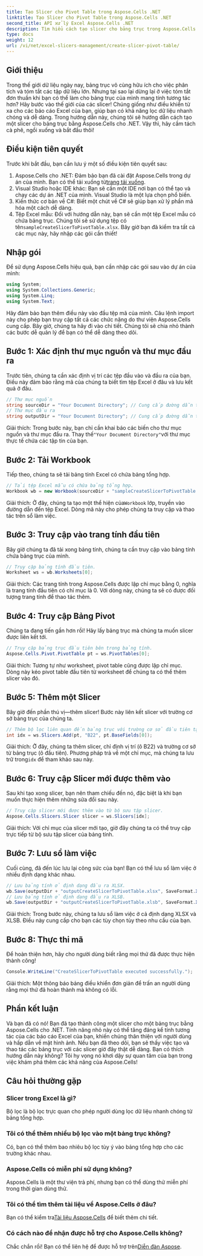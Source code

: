 ```yaml
---
title: Tạo Slicer cho Pivot Table trong Aspose.Cells .NET
linktitle: Tạo Slicer cho Pivot Table trong Aspose.Cells .NET
second_title: API xử lý Excel Aspose.Cells .NET
description: Tìm hiểu cách tạo slicer cho bảng trục trong Aspose.Cells .NET với hướng dẫn từng bước của chúng tôi. Cải thiện báo cáo Excel của bạn.
type: docs
weight: 12
url: /vi/net/excel-slicers-management/create-slicer-pivot-table/
---
```

## Giới thiệu
Trong thế giới dữ liệu ngày nay, bảng trục vô cùng hữu ích cho việc phân tích và tóm tắt các tập dữ liệu lớn. Nhưng tại sao lại dừng lại ở việc tóm tắt đơn thuần khi bạn có thể làm cho bảng trục của mình mang tính tương tác hơn? Hãy bước vào thế giới của các slicer! Chúng giống như điều khiển từ xa cho các báo cáo Excel của bạn, giúp bạn có khả năng lọc dữ liệu nhanh chóng và dễ dàng. Trong hướng dẫn này, chúng tôi sẽ hướng dẫn cách tạo một slicer cho bảng trục bằng Aspose.Cells cho .NET. Vậy thì, hãy cầm tách cà phê, ngồi xuống và bắt đầu thôi!
## Điều kiện tiên quyết
Trước khi bắt đầu, bạn cần lưu ý một số điều kiện tiên quyết sau:
1.  Aspose.Cells cho .NET: Đảm bảo bạn đã cài đặt Aspose.Cells trong dự án của mình. Bạn có thể tải xuống từ[trang tải xuống](https://releases.aspose.com/cells/net/).
2. Visual Studio hoặc IDE khác: Bạn sẽ cần một IDE nơi bạn có thể tạo và chạy các dự án .NET của mình. Visual Studio là một lựa chọn phổ biến.
3. Kiến thức cơ bản về C#: Biết một chút về C# sẽ giúp bạn xử lý phần mã hóa một cách dễ dàng.
4. Tệp Excel mẫu: Đối với hướng dẫn này, bạn sẽ cần một tệp Excel mẫu có chứa bảng trục. Chúng tôi sẽ sử dụng tệp có tên`sampleCreateSlicerToPivotTable.xlsx`.
Bây giờ bạn đã kiểm tra tất cả các mục này, hãy nhập các gói cần thiết!
## Nhập gói
Để sử dụng Aspose.Cells hiệu quả, bạn cần nhập các gói sau vào dự án của mình:
```csharp
using System;
using System.Collections.Generic;
using System.Linq;
using System.Text;
```
Hãy đảm bảo bạn thêm điều này vào đầu tệp mã của mình. Câu lệnh import này cho phép bạn truy cập tất cả các chức năng do thư viện Aspose.Cells cung cấp.
Bây giờ, chúng ta hãy đi vào chi tiết. Chúng tôi sẽ chia nhỏ thành các bước dễ quản lý để bạn có thể dễ dàng theo dõi. 
## Bước 1: Xác định thư mục nguồn và thư mục đầu ra
Trước tiên, chúng ta cần xác định vị trí các tệp đầu vào và đầu ra của bạn. Điều này đảm bảo rằng mã của chúng ta biết tìm tệp Excel ở đâu và lưu kết quả ở đâu.
```csharp
// Thư mục nguồn
string sourceDir = "Your Document Directory"; // Cung cấp đường dẫn thư mục nguồn của bạn
// Thư mục đầu ra
string outputDir = "Your Document Directory"; // Cung cấp đường dẫn thư mục đầu ra của bạn
```
 Giải thích: Trong bước này, bạn chỉ cần khai báo các biến cho thư mục nguồn và thư mục đầu ra. Thay thế`"Your Document Directory"`với thư mục thực tế chứa các tập tin của bạn.
## Bước 2: Tải Workbook
Tiếp theo, chúng ta sẽ tải bảng tính Excel có chứa bảng tổng hợp. 
```csharp
// Tải tệp Excel mẫu có chứa bảng tổng hợp.
Workbook wb = new Workbook(sourceDir + "sampleCreateSlicerToPivotTable.xlsx");
```
 Giải thích: Ở đây, chúng ta tạo một thể hiện của`Workbook` lớp, truyền vào đường dẫn đến tệp Excel. Dòng mã này cho phép chúng ta truy cập và thao tác trên sổ làm việc.
## Bước 3: Truy cập vào trang tính đầu tiên
Bây giờ chúng ta đã tải xong bảng tính, chúng ta cần truy cập vào bảng tính chứa bảng trục của mình.
```csharp
// Truy cập bảng tính đầu tiên.
Worksheet ws = wb.Worksheets[0];
```
Giải thích: Các trang tính trong Aspose.Cells được lập chỉ mục bằng 0, nghĩa là trang tính đầu tiên có chỉ mục là 0. Với dòng này, chúng ta sẽ có được đối tượng trang tính để thao tác thêm.
## Bước 4: Truy cập Bảng Pivot
Chúng ta đang tiến gần hơn rồi! Hãy lấy bảng trục mà chúng ta muốn slicer được liên kết tới.
```csharp
// Truy cập bảng trục đầu tiên bên trong bảng tính.
Aspose.Cells.Pivot.PivotTable pt = ws.PivotTables[0];
```
Giải thích: Tương tự như worksheet, pivot table cũng được lập chỉ mục. Dòng này kéo pivot table đầu tiên từ worksheet để chúng ta có thể thêm slicer vào đó.
## Bước 5: Thêm một Slicer
Bây giờ đến phần thú vị—thêm slicer! Bước này liên kết slicer với trường cơ sở bảng trục của chúng ta.
```csharp
// Thêm bộ lọc liên quan đến bảng trục với trường cơ sở đầu tiên tại ô B22.
int idx = ws.Slicers.Add(pt, "B22", pt.BaseFields[0]);
```
 Giải thích: Ở đây, chúng ta thêm slicer, chỉ định vị trí (ô B22) và trường cơ sở từ bảng trục (ô đầu tiên). Phương pháp trả về một chỉ mục, mà chúng ta lưu trữ trong`idx` để tham khảo sau này.
## Bước 6: Truy cập Slicer mới được thêm vào
Sau khi tạo xong slicer, bạn nên tham chiếu đến nó, đặc biệt là khi bạn muốn thực hiện thêm những sửa đổi sau này.
```csharp
// Truy cập slicer mới được thêm vào từ bộ sưu tập slicer.
Aspose.Cells.Slicers.Slicer slicer = ws.Slicers[idx];
```
Giải thích: Với chỉ mục của slicer mới tạo, giờ đây chúng ta có thể truy cập trực tiếp từ bộ sưu tập slicer của bảng tính.
## Bước 7: Lưu sổ làm việc
Cuối cùng, đã đến lúc lưu lại công sức của bạn! Bạn có thể lưu sổ làm việc ở nhiều định dạng khác nhau.
```csharp
// Lưu bảng tính ở định dạng đầu ra XLSX.
wb.Save(outputDir + "outputCreateSlicerToPivotTable.xlsx", SaveFormat.Xlsx);
// Lưu bảng tính ở định dạng đầu ra XLSB.
wb.Save(outputDir + "outputCreateSlicerToPivotTable.xlsb", SaveFormat.Xlsb);
```
Giải thích: Trong bước này, chúng ta lưu sổ làm việc ở cả định dạng XLSX và XLSB. Điều này cung cấp cho bạn các tùy chọn tùy theo nhu cầu của bạn.
## Bước 8: Thực thi mã
Để hoàn thiện hơn, hãy cho người dùng biết rằng mọi thứ đã được thực hiện thành công!
```csharp
Console.WriteLine("CreateSlicerToPivotTable executed successfully.");
```
Giải thích: Một thông báo bảng điều khiển đơn giản để trấn an người dùng rằng mọi thứ đã hoàn thành mà không có lỗi.
## Phần kết luận
Và bạn đã có nó! Bạn đã tạo thành công một slicer cho một bảng trục bằng Aspose.Cells cho .NET. Tính năng nhỏ này có thể tăng đáng kể tính tương tác của các báo cáo Excel của bạn, khiến chúng thân thiện với người dùng và hấp dẫn về mặt hình ảnh.
Nếu bạn đã theo dõi, bạn sẽ thấy việc tạo và thao tác các bảng trục với các slicer giờ đây thật dễ dàng. Bạn có thích hướng dẫn này không? Tôi hy vọng nó khơi dậy sự quan tâm của bạn trong việc khám phá thêm các khả năng của Aspose.Cells!
## Câu hỏi thường gặp
### Slicer trong Excel là gì?
Bộ lọc là bộ lọc trực quan cho phép người dùng lọc dữ liệu nhanh chóng từ bảng tổng hợp.
### Tôi có thể thêm nhiều bộ lọc vào một bảng trục không?
Có, bạn có thể thêm bao nhiêu bộ lọc tùy ý vào bảng tổng hợp cho các trường khác nhau.
### Aspose.Cells có miễn phí sử dụng không?
Aspose.Cells là một thư viện trả phí, nhưng bạn có thể dùng thử miễn phí trong thời gian dùng thử.
### Tôi có thể tìm thêm tài liệu về Aspose.Cells ở đâu?
 Bạn có thể kiểm tra[Tài liệu Aspose.Cells](https://reference.aspose.com/cells/net/) để biết thêm chi tiết.
### Có cách nào để nhận được hỗ trợ cho Aspose.Cells không?
 Chắc chắn rồi! Bạn có thể liên hệ để được hỗ trợ trên[Diễn đàn Aspose](https://forum.aspose.com/c/cells/9).